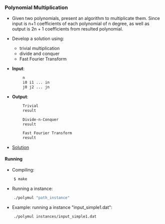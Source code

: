 ### Polynomial Multiplication
- Given two polynomials, present an algorithm to multiplicate them. Since input is n+1 coefficients of each polynomial of n degree, as well as output is 2n + 1 coefficients from resulted polynomial.
- Develop a solution using:
    - trivial multiplication
    - divide and conquer
    - Fast Fourier Transform

- **Input**:
````bash
        n
        i0 i1 ... in
        j0 j2 ... jn
````

- **Output**:
````bash
        Trivial
        result

        Divide-n-Conquer
        result

        Fast Fourier Transform
        result
````

- [Solution](algorithms.c)

#### Running
- Compiling:
````bash
    $ make
````

- Running a instance:
````bash
    ./polymul "path_instance"
````

- Example: running a instance "input_simple1.dat":
````bash
    ./polymul instances/input_simple1.dat
````